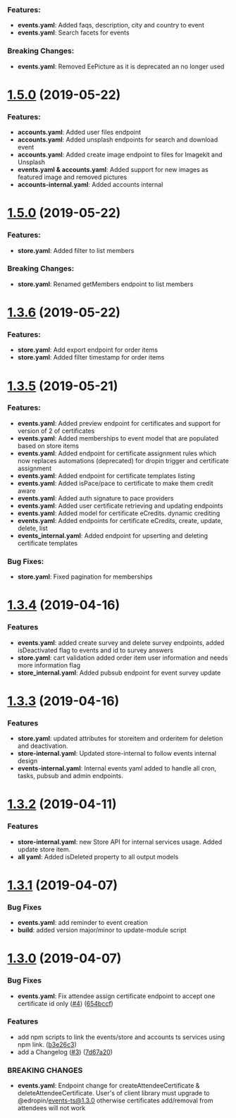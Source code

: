 
### Features:
* **events.yaml**: Added faqs, description, city and country to event
* **events.yaml**: Search facets for events

### Breaking Changes:
* **events.yaml**: Removed EePicture as it is deprecated an no longer used

<a name="1.5.1"></a>
# [1.5.0](https://github.com/aroraenterprise/ed_services/compare/1.5.1...1.5.0) (2019-05-22)

### Features:
* **accounts.yaml**: Added user files endpoint
* **accounts.yaml**: Added unsplash endpoints for search and download event
* **accounts.yaml**: Added create image endpoint to files for Imagekit and Unsplash
* **events.yaml & accounts.yaml**: Added support for new images as featured image and removed pictures
* **accounts-internal.yaml**: Added accounts internal

<a name="1.5.0"></a>
# [1.5.0](https://github.com/aroraenterprise/ed_services/compare/1.5.0...1.3.6) (2019-05-22)

### Features:
* **store.yaml**: Added filter to list members

### Breaking Changes:
* **store.yaml**: Renamed getMembers endpoint to list members
  
<a name="1.3.6"></a>
# [1.3.6](https://github.com/aroraenterprise/ed_services/compare/1.3.6...1.3.5) (2019-05-22)

### Features:
* **store.yaml**: Add export endpoint for order items
* **store.yaml**: Added filter timestamp for order items

<a name="1.3.5"></a>
# [1.3.5](https://github.com/aroraenterprise/ed_services/compare/1.3.5...1.3.4) (2019-05-21)

### Features:
* **events.yaml**: Added preview endpoint for certificates and support for version of 2 of certificates
* **events.yaml**: Added memberships to event model that are populated based on store items
* **events.yaml**: Added endpoint for certificate assignment rules which now replaces automations (deprecated) for dropin trigger and certificate assignment
* **events.yaml**: Added endpoint for certificate templates listing
* **events.yaml**: Added isPace/pace to certificate to make them credit aware
* **events.yaml**: Added auth signature to pace providers
* **events.yaml**: Added user certificate retrieving and updating endpoints
* **events.yaml**: Added model for certificate eCredits. dynamic crediting
* **events.yaml**: Added endpoints for certificate eCredits, create, update, delete, list
* **events_internal.yaml**: Added endpoint for upserting and deleting certificate templates

### Bug Fixes:
* **store.yaml**: Fixed pagination for memberships

<a name="1.3.4"></a>
# [1.3.4](https://github.com/aroraenterprise/ed_services/compare/1.3.4...1.3.3) (2019-04-16)

### Features
* **events.yaml**: added create survey and delete survey endpoints, added isDeactivated flag to events and id to survey answers
* **store.yaml**: cart validation added order item user information and needs more information flag
* **store_internal.yaml**: Added pubsub endpoint for event survey update

<a name="1.3.3"></a>
# [1.3.3](https://github.com/aroraenterprise/ed_services/compare/1.3.3...1.3.2) (2019-04-16)

### Features
* **store.yaml**: updated attributes for storeitem and orderitem for deletion and deactivation.
* **store-internal.yaml**: Updated store-internal to follow events internal design
* **events-internal.yaml**: Internal events yaml added to handle all cron, tasks, pubsub and admin endpoints.

<a name="1.3.2"></a>
# [1.3.2](https://github.com/aroraenterprise/ed_services/compare/1.3.2...1.3.1) (2019-04-11)

### Features
* **store-internal.yaml**: new Store API for internal services usage. Added update store item.
* **all yaml**: Added isDeleted property to all output models

<a name="1.3.1"></a>
# [1.3.1](https://github.com/aroraenterprise/ed_services/compare/1.3.1...1.3.0) (2019-04-07)

### Bug Fixes
* **events.yaml**: add reminder to event creation
* **build**: added version major/minor to update-module script

<a name="1.3.0"></a>
# [1.3.0](https://github.com/aroraenterprise/ed_services/compare/1.3.0...v1.0.6) (2019-04-07)

### Bug Fixes
* **events.yaml**: Fix attendee assign certificate endpoint to accept one certificate id only ([#4](https://github.com/aroraenterprise/ed_events/issues/4))  ([654bccf](https://github.com/aroraenterprise/ed_services/commit/654bccf))

### Features
* add npm scripts to link the events/store and accounts ts services using npm link. ([b3e26c3](https://github.com/aroraenterprise/ed_services/commit/b3e26c3))
* add a Changelog ([#3](https://github.com/aroraenterprise/ed_services/issues/3)) ([7d67a20](https://github.com/aroraenterprise/ed_services/commit/7d67a20))

### BREAKING CHANGES
* **events.yaml**: Endpoint change for createAttendeeCertificate & deleteAttendeeCertificate. User's of client library must upgrade to @edropin/events-ts@1.3.0 otherwise certificates add/removal from attendees will not work

